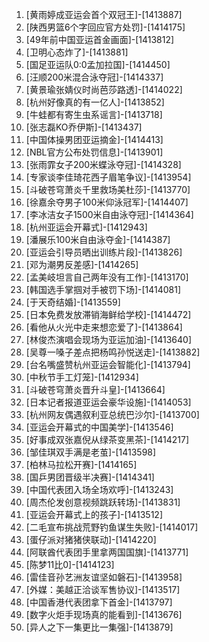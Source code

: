 
1. [黄雨婷成亚运会首个双冠王]-[1413887]
1. [陕西男篮6个字回应官方处罚]-[1414175]
1. [49年前中国亚运首金画面]-[1413812]
1. [卫明心态炸了]-[1413881]
1. [国足亚运队0:0孟加拉国]-[1414450]
1. [汪顺200米混合泳夺冠]-[1414337]
1. [黄景瑜张婧仪时尚芭莎路透]-[1414022]
1. [杭州好像真的有一亿人]-[1413852]
1. [牛蛙都有寄生虫系谣言]-[1413718]
1. [张志磊KO乔伊斯]-[1413437]
1. [中国体操男团亚运摘金]-[1414413]
1. [NBL官方公布处罚信息]-[1413901]
1. [张雨霏女子200米蝶泳夺冠]-[1414328]
1. [专家谈李佳琦花西子眉笔争议]-[1413954]
1. [斗破苍穹萧炎千里救场美杜莎]-[1413770]
1. [徐嘉余夺男子100米仰泳冠军]-[1414407]
1. [李冰洁女子1500米自由泳夺冠]-[1414364]
1. [杭州亚运会开幕式]-[1412943]
1. [潘展乐100米自由泳夺金]-[1414387]
1. [亚运会引导员晒出训练片段]-[1413826]
1. [邓为潮男反差感]-[1414265]
1. [孟美岐坦言自己两年没有工作]-[1413170]
1. [韩国选手掌掴对手被罚下场]-[1414081]
1. [于天奇结婚]-[1413559]
1. [日本免费发放滞销海鲜给学校]-[1414472]
1. [看他从火光中走来想恋爱了]-[1413864]
1. [林俊杰演唱会现场为亚运加油]-[1413640]
1. [吴尊一嗓子差点把杨鸣孙悦送走]-[1413882]
1. [台名嘴盛赞杭州亚运会智能化]-[1413794]
1. [中秋节手工灯笼]-[1412934]
1. [斗破苍穹萧炎晋升斗皇]-[1413664]
1. [日本记者报道亚运会豪华设施]-[1414053]
1. [杭州网友偶遇叙利亚总统巴沙尔]-[1413700]
1. [亚运会开幕式的中国美学]-[1413546]
1. [好事成双张嘉倪从绿茶变黑茶]-[1414217]
1. [邹佳琪双手满是老茧]-[1413598]
1. [柏林马拉松开赛]-[1414165]
1. [国乒男团晋级半决赛]-[1414341]
1. [中国代表团入场全场欢呼]-[1413243]
1. [周杰伦发创意视频跳跃转场]-[1413831]
1. [亚运会开幕式上的孩子]-[1413512]
1. [二毛宣布挑战荒野钓鱼谋生失败]-[1414017]
1. [蛋仔派对猪猪侠联动]-[1414220]
1. [阿联酋代表团手里拿两国国旗]-[1413771]
1. [陈梦11比0]-[1414123]
1. [雷佳音孙艺洲友谊坚如磐石]-[1413958]
1. [外媒：美越正洽谈军售协议]-[1413517]
1. [中国香港代表团拿下首金]-[1413797]
1. [数字火炬手现场真的能看到]-[1413676]
1. [异人之下一集更比一集强]-[1413879]